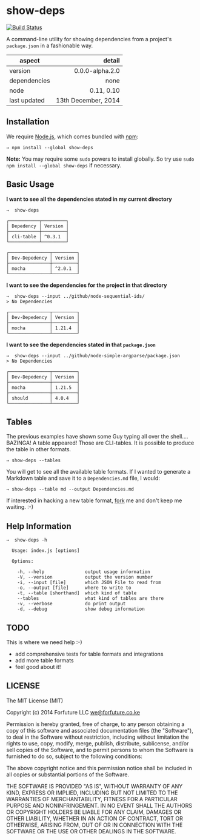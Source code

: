
# show-deps

[![Build Status](https://travis-ci.org/forfuture-dev/node-show-deps.svg?branch=master)](https://travis-ci.org/forfuture-dev/node-show-deps)

A command-line utility for showing dependencies from a project's
`package.json` in a fashionable way.

|aspect|detail|
|-------|-----:|
|version|0.0.0-alpha.2.0|
|dependencies|none|
|node|0.11, 0.10|
|last updated|13th December, 2014|


## Installation

We require [Node.js][nodejs], which comes bundled with [npm][npmjs]:

```shell
⇒ npm install --global show-deps
```

__Note:__ You may require some `sudo` powers to install globally. So try
use `sudo npm install --global show-deps` if necessary.


## Basic Usage

__I want to see all the dependencies stated in my current directory__

```shell
⇒  show-deps

┌───────────┬─────────┐
│ Depedency │ Version │
├───────────┼─────────┤
│ cli-table │ ^0.3.1  │
└───────────┴─────────┘

┌───────────────┬─────────┐
│ Dev-Depedency │ Version │
├───────────────┼─────────┤
│ mocha         │ ^2.0.1  │
└───────────────┴─────────┘

```

__I want to see the dependencies for the project in that directory__

```shell
⇒  show-deps --input ../github/node-sequential-ids/
> No Dependencies

┌───────────────┬─────────┐
│ Dev-Depedency │ Version │
├───────────────┼─────────┤
│ mocha         │ 1.21.4  │
└───────────────┴─────────┘
```

__I want to see the dependencies stated in that `package.json`__

```shell
⇒  show-deps --input ../github/node-simple-argparse/package.json
> No Dependencies

┌───────────────┬─────────┐
│ Dev-Depedency │ Version │
├───────────────┼─────────┤
│ mocha         │ 1.21.5  │
├───────────────┼─────────┤
│ should        │ 4.0.4   │
└───────────────┴─────────┘
```


## Tables

The previous examples have shown some Guy typing all over the shell....
BAZINGA! A table appeared! Those are CLI-tables. It is possible to produce
the table in other formats.

```shell
⇒ show-deps --tables
```

You will get to see all the available table formats. If I wanted to generate
a Markdown table and save it to a `Dependencies.md` file, I would:

```shell
⇒ show-deps --table md --output Dependencies.md
```

If interested in hacking a new table format, [fork][fork] me and don't keep
me waiting. :-)


## Help Information

```shell
⇒  show-deps -h

  Usage: index.js [options]

  Options:

    -h, --help               output usage information
    -V, --version            output the version number
    -i, --input [file]       which JSON File to read from
    -o, --output [file]      where to write to
    -t, --table [shorthand]  which kind of table
    --tables                 what kind of tables are there
    -v, --verbose            do print output
    -d, --debug              show debug information
```


## TODO

This is where we need help :-)

* add comprehensive tests for table formats and integrations
* add more table formats
* feel good about it!


## LICENSE

The MIT License (MIT)

Copyright (c) 2014 Forfuture LLC <we@forfuture.co.ke>

Permission is hereby granted, free of charge, to any person obtaining a
copy of this software and associated documentation files (the "Software"),
to deal in the Software without restriction, including without limitation the
rights to use, copy, modify, merge, publish, distribute, sublicense, and/or
sell copies of the Software, and to permit persons to whom the Software
is furnished to do so, subject to the following conditions:

The above copyright notice and this permission notice shall be included in
all copies or substantial portions of the Software.

THE SOFTWARE IS PROVIDED "AS IS", WITHOUT WARRANTY OF ANY KIND,
EXPRESS OR IMPLIED, INCLUDING BUT NOT LIMITED TO THE WARRANTIES
OF MERCHANTABILITY, FITNESS FOR A PARTICULAR PURPOSE AND
NONINFRINGEMENT. IN NO EVENT SHALL THE AUTHORS OR COPYRIGHT
HOLDERS BE LIABLE FOR ANY CLAIM, DAMAGES OR OTHER LIABILITY,
WHETHER IN AN ACTION OF CONTRACT, TORT OR OTHERWISE, ARISING
FROM, OUT OF OR IN CONNECTION WITH THE SOFTWARE OR THE USE OR
OTHER DEALINGS IN THE SOFTWARE.


[fork]:https://github.com/forfuture-dev/node-show-deps/fork "Fork Me!"
[nodejs]:https://nodejs.org
[npmjs]:https://npmjs.org
